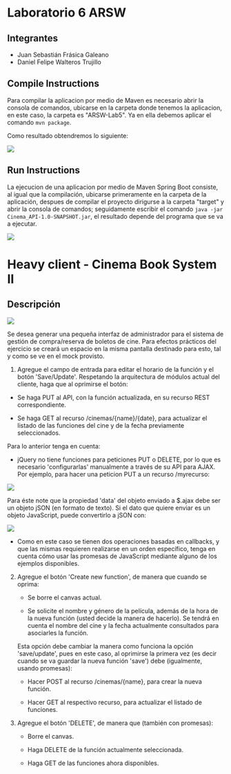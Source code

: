 # Laboratorio 6 ARSW

## Integrantes

*   Juan Sebastián Frásica Galeano
*   Daniel Felipe Walteros Trujillo

## Compile Instructions

Para compilar la aplicacion por medio de Maven es necesario abrir la consola de comandos, ubicarse en la carpeta donde tenemos la aplicacion, en este caso, la carpeta es "ARSW-Lab5\". Ya en ella debemos aplicar el comando ```mvn package```.

Como resultado obtendremos lo siguiente:

![](https://github.com/sebastianfrasic/ARSW-Lab6/blob/master/img/package.PNG)

## Run Instructions

La ejecucion de una aplicacion por medio de Maven Spring Boot consiste, al igual que la compilación, ubicarse primeramente en la carpeta de la aplicación, despues de compilar el proyecto dirigurse a la carpeta "target" y abrir la consola de comandos; seguidamente escribir el comando ```java -jar Cinema_API-1.0-SNAPSHOT.jar```, el resultado depende del programa que se va a ejecutar.

![](https://github.com/sebastianfrasic/ARSW-Lab6/blob/master/img/run.PNG)

# Heavy client - Cinema Book System II

## Descripción

![](https://github.com/sebastianfrasic/ARSW-Lab6/blob/master/img/mock.PNG)

Se desea generar una pequeña interfaz de administrador para el sistema de gestión de compra/reserva de boletos de cine. Para efectos prácticos del ejercicio se creará un espacio en la misma pantalla destinado para esto, tal y como se ve en el mock provisto.

 1. Agregue el campo de entrada para editar el horario de la función y el botón 'Save/Update'. Respetando la arquitectura de módulos actual del cliente, haga que al oprimirse el botón:

   * Se haga PUT al API, con la función actualizada, en su recurso REST correspondiente.
   
   * Se haga GET al recurso /cinemas/{name}/{date}, para actualizar el listado de las funciones del cine y de la fecha previamente seleccionados.
   
   Para lo anterior tenga en cuenta:
   
   * jQuery no tiene funciones para peticiones PUT o DELETE, por lo que es necesario 'configurarlas' manualmente a través de su API para AJAX. Por ejemplo, para hacer una peticion PUT a un recurso /myrecurso:
   
   ![](https://github.com/sebastianfrasic/ARSW-Lab6/blob/master/img/put.PNG)
   
   Para éste note que la propiedad 'data' del objeto enviado a $.ajax debe ser un objeto jSON (en formato de texto). Si el dato que quiere enviar es un objeto JavaScript, puede convertirlo a jSON con:
   
   ![](https://github.com/sebastianfrasic/ARSW-Lab6/blob/master/img/json.PNG)
   
   * Como en este caso se tienen dos operaciones basadas en callbacks, y que las mismas requieren realizarse en un orden específico, tenga en cuenta cómo usar las promesas de JavaScript mediante alguno de los ejemplos disponibles.

2. Agregue el botón 'Create new function', de manera que cuando se oprima:

   * Se borre el canvas actual.
   
   * Se solicite el nombre y género de la película, además de la hora de la nueva función (usted decide la manera de hacerlo). Se tendrá en cuenta el nombre del cine y la fecha actualmente consultados para asociarles la función.
   
   Esta opción debe cambiar la manera como funciona la opción 'save/update', pues en este caso, al oprimirse la primera vez (es decir cuando se va guardar la nueva función 'save') debe (igualmente, usando promesas):
   
   * Hacer POST al recurso /cinemas/{name}, para crear la nueva función.
   
   * Hacer GET al respectivo recurso, para actualizar el listado de funciones.

3. Agregue el botón 'DELETE', de manera que (también con promesas):

   * Borre el canvas.
   
   * Haga DELETE de la función actualmente seleccionada.
   
   * Haga GET de las funciones ahora disponibles.
